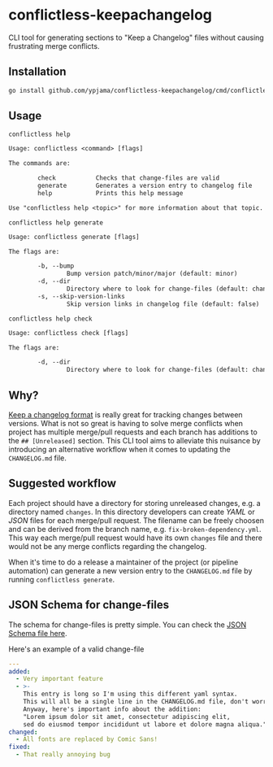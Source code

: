 # conflictless-keepachangelog

CLI tool for generating sections to "Keep a Changelog" files without causing frustrating merge conflicts.

## Installation

```sh
go install github.com/ypjama/conflictless-keepachangelog/cmd/conflictless@latest
```

## Usage

`conflictless help`

``` txt
Usage: conflictless <command> [flags]

The commands are:

        check           Checks that change-files are valid
        generate        Generates a version entry to changelog file
        help            Prints this help message

Use "conflictless help <topic>" for more information about that topic.
```

`conflictless help generate`

``` txt
Usage: conflictless generate [flags]

The flags are:

        -b, --bump
                Bump version patch/minor/major (default: minor)
        -d, --dir
                Directory where to look for change-files (default: changes)
        -s, --skip-version-links
                Skip version links in changelog file (default: false)
```

`conflictless help check`

```txt
Usage: conflictless check [flags]

The flags are:

        -d, --dir
                Directory where to look for change-files (default: changes)
```

## Why?

[Keep a changelog format](https://keepachangelog.com/en/1.1.0/) is really great for tracking changes between versions. What is not so great is having to solve merge conflicts when project has multiple merge/pull requests and each branch has additions to the `## [Unreleased]` section. This CLI tool aims to alleviate this nuisance by introducing an alternative workflow when it comes to updating the `CHANGELOG.md` file.

## Suggested workflow

Each project should have a directory for storing unreleased changes, e.g. a directory named `changes`. In this directory developers can create _YAML_ or _JSON_ files for each merge/pull request. The filename can be freely choosen and can be derived from the branch name, e.g. `fix-broken-dependency.yml`. This way each merge/pull request would have its own `changes` file and there would not be any merge conflicts regarding the changelog.

When it's time to do a release a maintainer of the project (or pipeline automation) can generate a new version entry to the `CHANGELOG.md` file by running `conflictless generate`.

## JSON Schema for change-files

The schema for change-files is pretty simple. You can check the [JSON Schema file here](pkg/schema/jsonschema.json).

Here's an example of a valid change-file

```yml
---
added:
  - Very important feature
  - >-
    This entry is long so I'm using this different yaml syntax.
    This will all be a single line in the CHANGELOG.md file, don't worry.
    Anyway, here's important info about the addition:
    "Lorem ipsum dolor sit amet, consectetur adipiscing elit,
    sed do eiusmod tempor incididunt ut labore et dolore magna aliqua."
changed:
  - All fonts are replaced by Comic Sans!
fixed:
  - That really annoying bug
```

